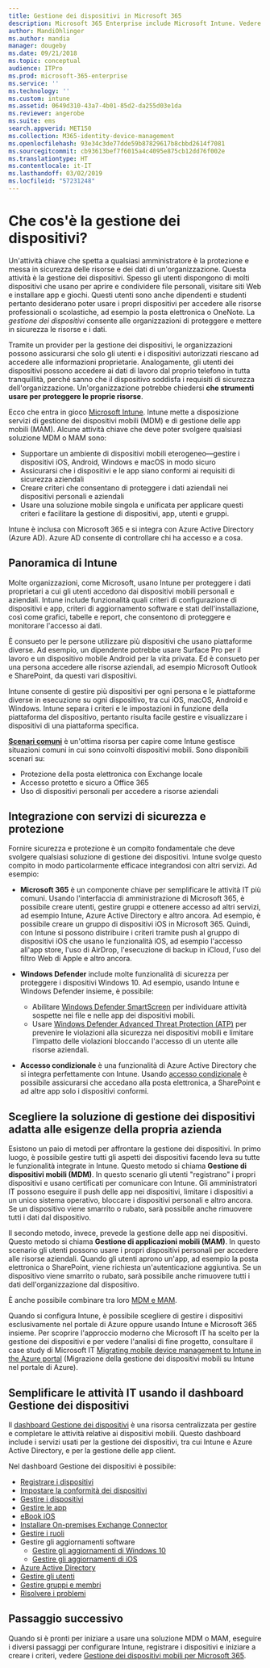 ```yaml
---
title: Gestione dei dispositivi in Microsoft 365
description: Microsoft 365 Enterprise include Microsoft Intune. Vedere come Intune gestisce la gestione dei dispositivi mobili e delle applicazioni mobili per l'organizzazione; conoscere gli scenari comuni e imparare a usare Intune per distribuire Microsoft 365 nell'ambiente in uso.
author: MandiOhlinger
ms.author: mandia
manager: dougeby
ms.date: 09/21/2018
ms.topic: conceptual
audience: ITPro
ms.prod: microsoft-365-enterprise
ms.service: ''
ms.technology: ''
ms.custom: intune
ms.assetid: 0649d310-43a7-4b01-85d2-da255d03e1da
ms.reviewer: angerobe
ms.suite: ems
search.appverid: MET150
ms.collection: M365-identity-device-management
ms.openlocfilehash: 93e34c3de77dde59b87829617b8cbbd2614f7081
ms.sourcegitcommit: cb93613bef7f6015a4c4095e875cb12dd76f002e
ms.translationtype: HT
ms.contentlocale: it-IT
ms.lasthandoff: 03/02/2019
ms.locfileid: "57231248"
---
```

# <a name="what-is-device-management"></a>Che cos'è la gestione dei dispositivi? 

Un'attività chiave che spetta a qualsiasi amministratore è la protezione e messa in sicurezza delle risorse e dei dati di un'organizzazione. Questa attività è la gestione dei dispositivi. Spesso gli utenti dispongono di molti dispositivi che usano per aprire e condividere file personali, visitare siti Web e installare app e giochi. Questi utenti sono anche dipendenti e studenti pertanto desiderano poter usare i propri dispositivi per accedere alle risorse professionali o scolastiche, ad esempio la posta elettronica o OneNote. La *gestione dei dispositivi* consente alle organizzazioni di proteggere e mettere in sicurezza le risorse e i dati. 

Tramite un provider per la gestione dei dispositivi, le organizzazioni possono assicurarsi che solo gli utenti e i dispositivi autorizzati riescano ad accedere alle informazioni proprietarie. Analogamente, gli utenti dei dispositivi possono accedere ai dati di lavoro dal proprio telefono in tutta tranquillità, perché sanno che il dispositivo soddisfa i requisiti di sicurezza dell'organizzazione. Un'organizzazione potrebbe chiedersi **che strumenti usare per proteggere le proprie risorse**.

Ecco che entra in gioco [Microsoft Intune](https://docs.microsoft.com/intune/introduction-intune). Intune mette a disposizione servizi di gestione dei dispositivi mobili (MDM) e di gestione delle app mobili (MAM). Alcune attività chiave che deve poter svolgere qualsiasi soluzione MDM o MAM sono:

- Supportare un ambiente di dispositivi mobili eterogeneo&mdash;gestire i dispositivi iOS, Android, Windows e macOS in modo sicuro
- Assicurarsi che i dispositivi e le app siano conformi ai requisiti di sicurezza aziendali
- Creare criteri che consentano di proteggere i dati aziendali nei dispositivi personali e aziendali
- Usare una soluzione mobile singola e unificata per applicare questi criteri e facilitare la gestione di dispositivi, app, utenti e gruppi.

Intune è inclusa con Microsoft 365 e si integra con Azure Active Directory (Azure AD). Azure AD consente di controllare chi ha accesso e a cosa.

## <a name="hello-intune"></a>Panoramica di Intune
Molte organizzazioni, come Microsoft, usano Intune per proteggere i dati proprietari a cui gli utenti accedono dai dispositivi mobili personali e aziendali. Intune include funzionalità quali criteri di configurazione di dispositivi e app, criteri di aggiornamento software e stati dell'installazione, così come grafici, tabelle e report, che consentono di proteggere e monitorare l'accesso ai dati.

È consueto per le persone utilizzare più dispositivi che usano piattaforme diverse. Ad esempio, un dipendente potrebbe usare Surface Pro per il lavoro e un dispositivo mobile Android per la vita privata. Ed è consueto per una persona accedere alle risorse aziendali, ad esempio Microsoft Outlook e SharePoint, da questi vari dispositivi.

Intune consente di gestire più dispositivi per ogni persona e le piattaforme diverse in esecuzione su ogni dispositivo, tra cui iOS, macOS, Android e Windows. Intune separa i criteri e le impostazioni in funzione della piattaforma del dispositivo, pertanto risulta facile gestire e visualizzare i dispositivi di una piattaforma specifica.

**[Scenari comuni](https://docs.microsoft.com/intune/common-scenarios)** è un'ottima risorsa per capire come Intune gestisce situazioni comuni in cui sono coinvolti dispositivi mobili. Sono disponibili scenari su:  
- Protezione della posta elettronica con Exchange locale
- Accesso protetto e sicuro a Office 365
- Uso di dispositivi personali per accedere a risorse aziendali

## <a name="integration-with-secure-and-protect-services"></a>Integrazione con servizi di sicurezza e protezione
Fornire sicurezza e protezione è un compito fondamentale che deve svolgere qualsiasi soluzione di gestione dei dispositivi. Intune svolge questo compito in modo particolarmente efficace integrandosi con altri servizi. Ad esempio:

- **Microsoft 365** è un componente chiave per semplificare le attività IT più comuni. Usando l'interfaccia di amministrazione di Microsoft 365, è possibile creare utenti, gestire gruppi e ottenere accesso ad altri servizi, ad esempio Intune, Azure Active Directory e altro ancora. Ad esempio, è possibile creare un gruppo di dispositivi iOS in Microsoft 365. Quindi, con Intune si possono distribuire i criteri tramite push al gruppo di dispositivi iOS che usano le funzionalità iOS, ad esempio l'accesso all'app store, l'uso di AirDrop, l'esecuzione di backup in iCloud, l'uso del filtro Web di Apple e altro ancora.

- **Windows Defender** include molte funzionalità di sicurezza per proteggere i dispositivi Windows 10. Ad esempio, usando Intune e Windows Defender insieme, è possibile: 

    - Abilitare [Windows Defender SmartScreen](https://docs.microsoft.com/intune/endpoint-protection-windows-10) per individuare attività sospette nei file e nelle app dei dispositivi mobili. 
    - Usare [Windows Defender Advanced Threat Protection (ATP)](https://docs.microsoft.com/intune/advanced-threat-protection) per prevenire le violazioni alla sicurezza nei dispositivi mobili e limitare l'impatto delle violazioni bloccando l'accesso di un utente alle risorse aziendali.

- **Accesso condizionale** è una funzionalità di Azure Active Directory che si integra perfettamente con Intune. Usando [accesso condizionale](https://docs.microsoft.com/intune/conditional-access) è possibile assicurarsi che accedano alla posta elettronica, a SharePoint e ad altre app solo i dispositivi conformi. 

## <a name="choose-the-device-management-solution-thats-right-for-you"></a>Scegliere la soluzione di gestione dei dispositivi adatta alle esigenze della propria azienda

Esistono un paio di metodi per affrontare la gestione dei dispositivi. In primo luogo, è possibile gestire tutti gli aspetti dei dispositivi facendo leva su tutte le funzionalità integrate in Intune. Questo metodo si chiama **Gestione di dispositivi mobili (MDM)**. In questo scenario gli utenti "registrano" i propri dispositivi e usano certificati per comunicare con Intune. Gli amministratori IT possono eseguire il push delle app nei dispositivi, limitare i dispositivi a un unico sistema operativo, bloccare i dispositivi personali e altro ancora. Se un dispositivo viene smarrito o rubato, sarà possibile anche rimuovere tutti i dati dal dispositivo. 

Il secondo metodo, invece, prevede la gestione delle app nei dispositivi. Questo metodo si chiama **Gestione di applicazioni mobili (MAM)**. In questo scenario gli utenti possono usare i propri dispositivi personali per accedere alle risorse aziendali. Quando gli utenti aprono un'app, ad esempio la posta elettronica o SharePoint, viene richiesta un'autenticazione aggiuntiva. Se un dispositivo viene smarrito o rubato, sarà possibile anche rimuovere tutti i dati dell'organizzazione dal dispositivo. 

È anche possibile combinare tra loro [MDM e MAM](https://docs.microsoft.com/intune/byod-technology-decisions).

Quando si configura Intune, è possibile scegliere di gestire i dispositivi esclusivamente nel portale di Azure oppure usando Intune e Microsoft 365 insieme. Per scoprire l'approccio moderno che Microsoft IT ha scelto per la gestione dei dispositivi e per vedere l'analisi di fine progetto, consultare il case study di Microsoft IT [Migrating mobile device management to Intune in the Azure portal](https://www.microsoft.com/itshowcase/Article/Content/1042/Migrating-mobile-device-management-to-Intune-in-the-Azure-portal) (Migrazione della gestione dei dispositivi mobili su Intune nel portale di Azure). 

## <a name="simplify-it-tasks-using-the-device-management-dashboard"></a>Semplificare le attività IT usando il dashboard Gestione dei dispositivi

Il [dashboard Gestione dei dispositivi](https://devicemanagement.portal.azure.com/) è una risorsa centralizzata per gestire e completare le attività relative ai dispositivi mobili. Questo dashboard include i servizi usati per la gestione dei dispositivi, tra cui Intune e Azure Active Directory, e per la gestione delle app client. 

Nel dashboard Gestione dei dispositivi è possibile:

- [Registrare i dispositivi](https://docs.microsoft.com/intune/device-enrollment)
- [Impostare la conformità dei dispositivi](https://docs.microsoft.com/intune/device-compliance-get-started)
- [Gestire i dispositivi](https://docs.microsoft.com/intune/device-management)
- [Gestire le app](https://docs.microsoft.com/intune/app-management)  
- [eBook iOS](https://docs.microsoft.com/intune/vpp-ebooks-ios)  
- [Installare On-premises Exchange Connector](https://docs.microsoft.com/intune/exchange-connector-install)  
- [Gestire i ruoli](https://docs.microsoft.com/intune/role-based-access-control)  
- Gestire gli aggiornamenti software
  - [Gestire gli aggiornamenti di Windows 10](https://docs.microsoft.com/intune/windows-update-for-business-configure)  
  - [Gestire gli aggiornamenti di iOS](https://docs.microsoft.com/intune/software-updates-ios)  
- [Azure Active Directory](https://docs.microsoft.com/azure/active-directory)  
- [Gestire gli utenti](https://docs.microsoft.com/azure/active-directory/fundamentals/add-users-azure-active-directory)
- [Gestire gruppi e membri](https://docs.microsoft.com/azure/active-directory/fundamentals/active-directory-manage-groups)
- [Risolvere i problemi](https://docs.microsoft.com/intune/help-desk-operators)

## <a name="next-step"></a>Passaggio successivo
Quando si è pronti per iniziare a usare una soluzione MDM o MAM, eseguire i diversi passaggi per configurare Intune, registrare i dispositivi e iniziare a creare i criteri, vedere [Gestione dei dispositivi mobili per Microsoft 365](https://docs.microsoft.com/microsoft-365/enterprise/mobility-infrastructure). 
